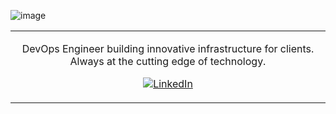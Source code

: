 ![image](https://user-images.githubusercontent.com/99128310/226129496-c0f0179c-648c-41dc-abec-8866b537af5a.png)


<!-- Modified from project here: https://github.com/ajmeese7/ajmeese7 -->
<table width="100%">
  <tr>
  <td width="50%">
    <p align="center" width="50%">
    DevOps Engineer building innovative infrastructure for clients. Always at the cutting edge of technology.
    </p>
    <p align="center">
      <a href="https://www.linkedin.com/in/ivan-nemyrovskiy-05b323224/">
      <img src="https://img.shields.io/badge/linkedIn-inemyrovsk-1DB954?style=flat-square&logo=linkedin&logoColor=white&color=blue" alt="LinkedIn" title="LinkedIn">
      </a>
    </p>
  </td>

</table>

[//]: <> (The `&nbsp;` is to have Aphelion take up more space)
